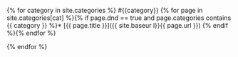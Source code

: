 ---
---
{% for category in site.categories %}
#{{category}}
{% for page in site.categories[cat] %}{% if page.dnd == true and page.categories contains {{ category }} %}* [{{ page.title }}]({{ site.baseur l}}{{ page.url }})
{% endif %}{% endfor %}

{% endfor %}